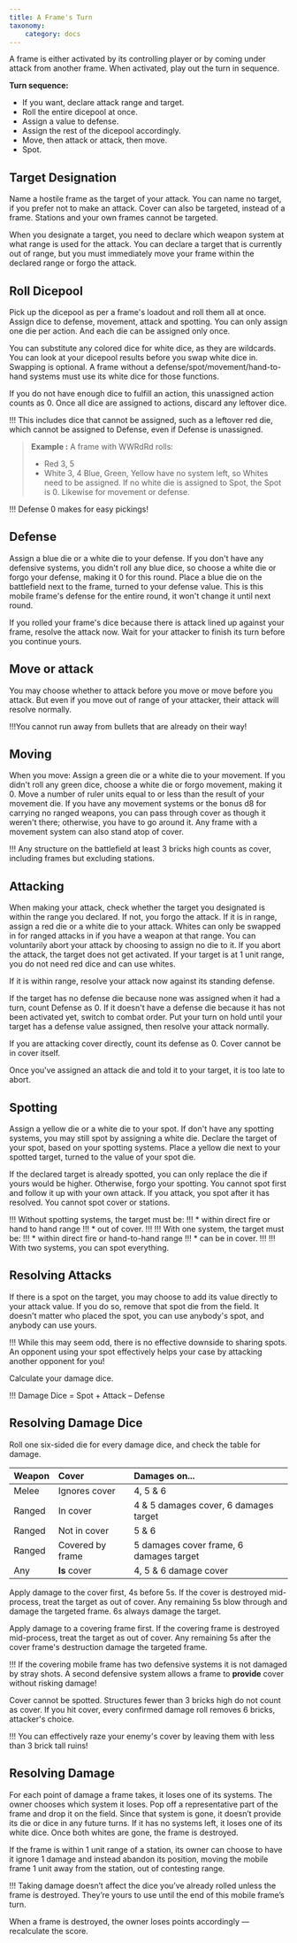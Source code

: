 ```yaml
---
title: A Frame's Turn
taxonomy:
    category: docs
---
```

A frame is either activated by its controlling
player or by coming under attack
from another frame. When activated,
play out the turn in sequence.

**Turn sequence:**
* If you want, declare attack range and target.
* Roll the entire dicepool at once.
* Assign a value to defense.
* Assign the rest of the dicepool accordingly.
* Move, then attack or attack, then move.
* Spot.

## Target Designation
Name a hostile frame as the target of
your attack. You can name no target, if
you prefer not to make an attack. Cover
can also be targeted, instead of a frame.
Stations and your own frames cannot be
targeted.

When you designate a target, you need to
declare which weapon system at what
range is used for the attack. You can declare
a target that is currently out of
range, but you must immediately move
your frame within the declared range or
forgo the attack.

## Roll Dicepool
Pick up the dicepool as per a frame's
loadout and roll them all at once. Assign
dice to defense, movement, attack and
spotting. You can only assign one die per
action. And each die can be assigned only
once.

You can substitute any colored dice for
white dice, as they are wildcards. You
can look at your dicepool results before
you swap white dice in. Swapping is
optional. A frame without a
defense/spot/movement/hand-to-hand
systems must use its white dice for those
functions.

If you do not have enough dice to fulfill
an action, this unassigned action counts
as 0. Once all dice are assigned to
actions, discard any leftover dice.

!!! This includes dice that cannot be assigned, such as a leftover red die, which cannot be assigned to Defense, even if Defense is unassigned.

> **Example :** A frame with WWRdRd rolls:
> * Red 3, 5
> * White 3, 4
> Blue, Green, Yellow have no system left, so Whites need to be assigned. If no white die is assigned to Spot, the Spot is 0. Likewise for movement or defense.

!!! Defense 0 makes for easy pickings!

## Defense
Assign a blue die or a white die to your
defense. If you don't have any defensive
systems, you didn't roll any blue dice, so
choose a white die or forgo your defense,
making it 0 for this round. Place a blue
die on the battlefield next to the frame,
turned to your defense value. This is this
mobile frame's defense for the entire
round, it won't change it until next
round.

If you rolled your frame's dice because
there is attack lined up against your
frame, resolve the attack now. Wait for
your attacker to finish its turn before you
continue yours.

## Move or attack
You may choose whether to attack before
you move or move before you attack. But
even if you move out of range of your attacker,
their attack will resolve normally.

!!!You cannot run away from bullets that are already on their way!

## Moving
When you move: Assign a green die or a
white die to your movement. If you didn't
roll any green dice, choose a white die or
forgo movement, making it 0. Move a
number of ruler units equal to or less
than the result of your movement die. If
you have any movement systems or the
bonus d8 for carrying no ranged weapons,
you can pass through cover as though it
weren't there; otherwise, you have to go
around it. Any frame with a movement
system can also stand atop of cover.

!!! Any structure on the battlefield at least 3 bricks high counts as cover, including frames but excluding stations.

## Attacking
When making your attack, check whether
the target you designated is within the
range you declared. If not, you forgo the
attack. If it is in range, assign a red die
or a white die to your attack. Whites can
only be swapped in for ranged attacks in
if you have a weapon at that range. You
can voluntarily abort your attack by
choosing to assign no die to it. If you
abort the attack, the target does not get
activated. If your target is at 1 unit
range, you do not need red dice and can
use whites.

If it is within range, resolve your attack
now against its standing defense.

If the target has no defense die because
none was assigned when it had a turn,
count Defense as 0. If it doesn't have a
defense die because it has not been activated
yet, switch to combat order. Put
your turn on hold until your target has a
defense value assigned, then resolve your
attack normally.

If you are attacking cover directly, count
its defense as 0. Cover cannot be in cover
itself.

Once you've assigned an attack die and
told it to your target, it is too late to
abort.

## Spotting
Assign a yellow die or a white die to your
spot. If don't have any spotting systems,
you may still spot by assigning a white
die. Declare the target of your spot,
based on your spotting systems. Place a
yellow die next to your spotted target,
turned to the value of your spot die.

If the declared target is already spotted,
you can only replace the die if yours
would be higher. Otherwise, forgo your
spotting. You cannot spot first and follow
it up with your own attack. If you attack,
you spot after it has resolved. You
cannot spot cover or stations.

!!! Without spotting systems, the target must be:
!!! * within direct fire or hand to hand range
!!! * out of cover.
!!!
!!! With one system, the target must be:
!!! * within direct fire or hand-to-hand range
!!! * can be in cover.
!!!
!!! With two systems, you can spot everything.

## Resolving Attacks

If there is a spot on the target, you may
choose to add its value directly to your
attack value. If you do so, remove that
spot die from the field. It doesn't matter
who placed the spot, you can use anybody's
spot, and anybody can use yours.

!!! While this may seem odd, there is no effective downside to sharing spots. An opponent using your spot effectively helps your case by attacking another opponent for you!

Calculate your damage dice.

!!! Damage Dice = Spot + Attack – Defense

## Resolving Damage Dice

Roll one six-sided die for every damage
dice, and check the table for damage.

| Weapon       | Cover                   | Damages on...                                                                                                                                                                                                    |
| :-----       | :-----                  | :-----
| Melee        | Ignores cover           | 4, 5 & 6
| Ranged       | In cover                | 4 & 5 damages cover, 6 damages target
| Ranged       | Not in cover            | 5 & 6
| Ranged       | Covered by frame        | 5 damages cover frame, 6 damages target
| Any          | **Is** cover            | 4, 5 & 6 damage cover

Apply damage to the cover first, 4s before
5s. If the cover is destroyed mid-process,
treat the target as out of cover. Any
remaining 5s blow through and damage
the targeted frame. 6s always damage
the target.

Apply damage to a covering frame first. If
the covering frame is destroyed mid-process,
treat the target as out of cover. Any
remaining 5s after the cover frame's destruction
damage the targeted frame.

!!! If the covering mobile frame has two defensive systems it is not damaged by stray shots. A second defensive system allows a frame to **provide** cover without risking damage!

Cover cannot be spotted. Structures fewer
than 3 bricks high do not count as cover.
If you hit cover, every confirmed damage
roll removes 6 bricks, attacker's
choice.

!!! You can effectively raze your enemy's cover by leaving them with less than 3 brick tall ruins!

## Resolving Damage

For each point of damage a frame takes,
it loses one of its systems. The owner
chooses which system it loses. Pop off a
representative part of the frame and
drop it on the field. Since that system is
gone, it doesn’t provide its die or dice in
any future turns. If it has no systems left,
it loses one of its white dice. Once both
whites are gone, the frame is destroyed.

If the frame is within 1 unit range of a
station, its owner can choose to have it
ignore 1 damage and instead abandon its
position, moving the mobile frame 1 unit
away from the station, out of contesting
range.

!!! Taking damage doesn’t affect the dice you’ve already rolled unless the frame is destroyed. They’re yours to use until the end of this mobile frame’s turn. 

When a frame is destroyed, the owner
loses points accordingly — recalculate the
score.